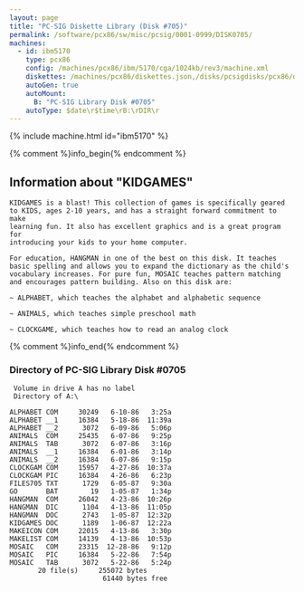 ```yaml
---
layout: page
title: "PC-SIG Diskette Library (Disk #705)"
permalink: /software/pcx86/sw/misc/pcsig/0001-0999/DISK0705/
machines:
  - id: ibm5170
    type: pcx86
    config: /machines/pcx86/ibm/5170/cga/1024kb/rev3/machine.xml
    diskettes: /machines/pcx86/diskettes.json,/disks/pcsigdisks/pcx86/diskettes.json
    autoGen: true
    autoMount:
      B: "PC-SIG Library Disk #0705"
    autoType: $date\r$time\rB:\rDIR\r
---
```


{% include machine.html id="ibm5170" %}

{% comment %}info_begin{% endcomment %}

## Information about "KIDGAMES"

    KIDGAMES is a blast! This collection of games is specifically geared
    to KIDS, ages 2-10 years, and has a straight forward commitment to make
    learning fun. It also has excellent graphics and is a great program for
    introducing your kids to your home computer.
    
    For education, HANGMAN in one of the best on this disk. It teaches
    basic spelling and allows you to expand the dictionary as the child's
    vocabulary increases. For pure fun, MOSAIC teaches pattern matching
    and encourages pattern building. Also on this disk are:
    
    ~ ALPHABET, which teaches the alphabet and alphabetic sequence
    
    ~ ANIMALS, which teaches simple preschool math
    
    ~ CLOCKGAME, which teaches how to read an analog clock
{% comment %}info_end{% endcomment %}


### Directory of PC-SIG Library Disk #0705

     Volume in drive A has no label
     Directory of A:\

    ALPHABET COM     30249   6-10-86   3:25a
    ALPHABET __1     16384   5-18-86  11:39a
    ALPHABET __2      3072   6-09-86   5:06p
    ANIMALS  COM     25435   6-07-86   9:25p
    ANIMALS  TAB      3072   6-07-86   3:16p
    ANIMALS  __1     16384   6-01-86   3:14p
    ANIMALS  __2     16384   6-07-86   9:15p
    CLOCKGAM COM     15957   4-27-86  10:37a
    CLOCKGAM PIC     16384   4-26-86   6:23p
    FILES705 TXT      1729   6-05-87   9:30a
    GO       BAT        19   1-05-87   1:34p
    HANGMAN  COM     26042   4-23-86  10:26p
    HANGMAN  DIC      1104   4-13-86  11:05p
    HANGMAN  DOC      2743   1-05-87  12:32p
    KIDGAMES DOC      1189   1-06-87  12:22a
    MAKEICON COM     22015   4-13-86   3:30p
    MAKELIST COM     14139   4-13-86  10:53p
    MOSAIC   COM     23315  12-28-86   9:12p
    MOSAIC   PIC     16384   5-22-86   7:54p
    MOSAIC   TAB      3072   5-22-86   5:24p
           20 file(s)     255072 bytes
                           61440 bytes free
